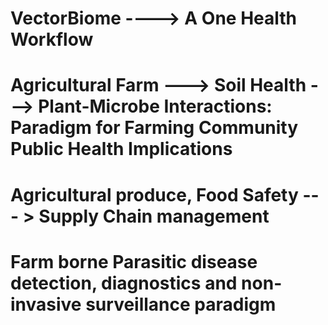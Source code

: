# VectorBiome ----> A One Health Workflow 
# Agricultural Farm ---> Soil Health ---> Plant-Microbe Interactions: Paradigm for Farming Community Public Health Implications 
# Agricultural produce, Food Safety --- > Supply Chain management
# Farm borne Parasitic disease detection, diagnostics and non-invasive surveillance paradigm
